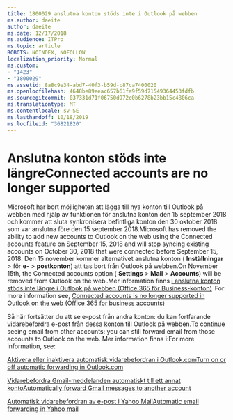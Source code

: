 ```yaml
---
title: 1800029 anslutna konton stöds inte i Outlook på webben
ms.author: daeite
author: daeite
ms.date: 12/17/2018
ms.audience: ITPro
ms.topic: article
ROBOTS: NOINDEX, NOFOLLOW
localization_priority: Normal
ms.custom:
- "1423"
- "1800029"
ms.assetid: 8a8c9e34-abd7-40f3-b59d-c87ca7400020
ms.openlocfilehash: 4648be89eeac657b61fa9f59d71549364453fdfb
ms.sourcegitcommit: 037331d71f06750d972c0b6278b23bb15c4806ca
ms.translationtype: MT
ms.contentlocale: sv-SE
ms.lasthandoff: 10/18/2019
ms.locfileid: "36821820"
---
```

# <a name="connected-accounts-are-no-longer-supported"></a><span data-ttu-id="0ef49-102">Anslutna konton stöds inte längre</span><span class="sxs-lookup"><span data-stu-id="0ef49-102">Connected accounts are no longer supported</span></span>

<span data-ttu-id="0ef49-103">Microsoft har bort möjligheten att lägga till nya konton till Outlook på webben med hjälp av funktionen för anslutna konton den 15 september 2018 och kommer att sluta synkronisera befintliga konton den 30 oktober 2018 som var anslutna före den 15 september 2018.</span><span class="sxs-lookup"><span data-stu-id="0ef49-103">Microsoft has removed the ability to add new accounts to Outlook on the web using the Connected accounts feature on September 15, 2018 and will stop syncing existing accounts on October 30, 2018 that were connected before September 15, 2018.</span></span> <span data-ttu-id="0ef49-104">Den 15 november kommer alternativet anslutna konton ( **Inställningar** \> för **e-** \> **postkonton**) att tas bort från Outlook på webben.</span><span class="sxs-lookup"><span data-stu-id="0ef49-104">On November 15th, the Connected accounts option ( **Settings** \> **Mail** \> **Accounts**) will be removed from Outlook on the web .</span></span><span data-ttu-id="0ef49-105">Mer information finns [i anslutna konton stöds inte längre i Outlook på webben (Office 365 för Business-konton)](https://support.office.com/article/Connected-accounts-is-no-longer-supported-in-Outlook-on-the-web-Office-365-for-business-accounts-5cc526bf-e928-4a99-8b9f-5e089df7d887)</span><span class="sxs-lookup"><span data-stu-id="0ef49-105">  For more information see, [Connected accounts is no longer supported in Outlook on the web (Office 365 for business accounts)](https://support.office.com/article/Connected-accounts-is-no-longer-supported-in-Outlook-on-the-web-Office-365-for-business-accounts-5cc526bf-e928-4a99-8b9f-5e089df7d887)</span></span>
  
<span data-ttu-id="0ef49-106">Så här fortsätter du att se e-post från andra konton: du kan fortfarande vidarebefordra e-post från dessa konton till Outlook på webben.</span><span class="sxs-lookup"><span data-stu-id="0ef49-106">To continue seeing email from other accounts: you can still forward email from those accounts to Outlook on the web.</span></span> <span data-ttu-id="0ef49-107">Mer information finns i:</span><span class="sxs-lookup"><span data-stu-id="0ef49-107">For more information, see:</span></span>
  
[<span data-ttu-id="0ef49-108">Aktivera eller inaktivera automatisk vidarebefordran i Outlook.com</span><span class="sxs-lookup"><span data-stu-id="0ef49-108">Turn on or off automatic forwarding in Outlook.com</span></span>](https://go.microsoft.com/fwlink/?linkid=2038346)
  
[<span data-ttu-id="0ef49-109">Vidarebefordra Gmail-meddelanden automatiskt till ett annat konto</span><span class="sxs-lookup"><span data-stu-id="0ef49-109">Automatically forward Gmail messages to another account</span></span>](https://aka.ms/forward-gmail-messages)
  
[<span data-ttu-id="0ef49-110">Automatisk vidarebefordran av e-post i Yahoo Mail</span><span class="sxs-lookup"><span data-stu-id="0ef49-110">Automatic email forwarding in Yahoo mail</span></span>](https://aka.ms/yahoo-email-forwarding)
  